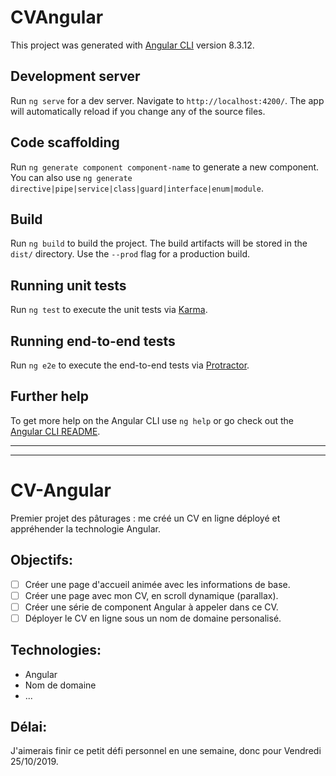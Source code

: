 # CVAngular

This project was generated with [Angular CLI](https://github.com/angular/angular-cli) version 8.3.12.

## Development server

Run `ng serve` for a dev server. Navigate to `http://localhost:4200/`. The app will automatically reload if you change any of the source files.

## Code scaffolding

Run `ng generate component component-name` to generate a new component. You can also use `ng generate directive|pipe|service|class|guard|interface|enum|module`.

## Build

Run `ng build` to build the project. The build artifacts will be stored in the `dist/` directory. Use the `--prod` flag for a production build.

## Running unit tests

Run `ng test` to execute the unit tests via [Karma](https://karma-runner.github.io).

## Running end-to-end tests

Run `ng e2e` to execute the end-to-end tests via [Protractor](http://www.protractortest.org/).

## Further help

To get more help on the Angular CLI use `ng help` or go check out the [Angular CLI README](https://github.com/angular/angular-cli/blob/master/README.md).

---

---

# CV-Angular

Premier projet des pâturages : me créé un CV en ligne déployé et appréhender la technologie Angular.

## Objectifs:

- [ ] Créer une page d'accueil animée avec les informations de base.
- [ ] Créer une page avec mon CV, en scroll dynamique (parallax).
- [ ] Créer une série de component Angular à appeler dans ce CV.
- [ ] Déployer le CV en ligne sous un nom de domaine personalisé.

## Technologies:

- Angular
- Nom de domaine
- ...

## Délai:

J'aimerais finir ce petit défi personnel en une semaine, donc pour Vendredi 25/10/2019.
